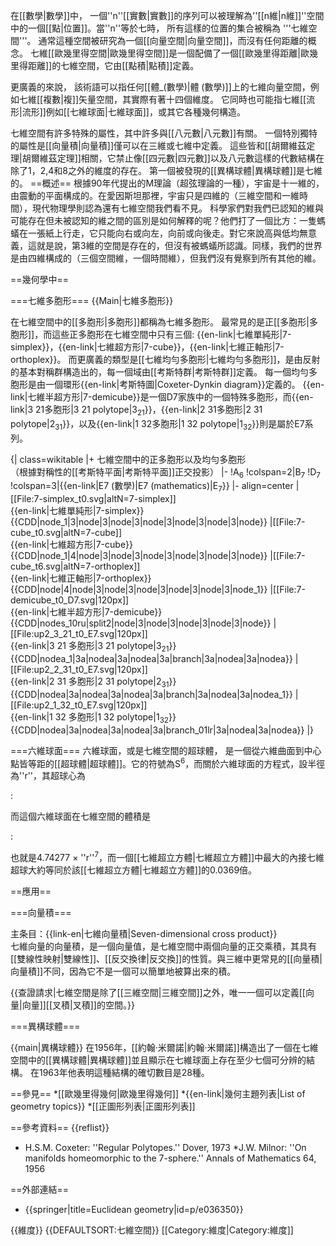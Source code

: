 在[[數學|數學]]中， 一個''n''[[實數|實數]]的序列可以被理解為''[[n維|n維]]''空間中的一個[[點|位置]]。當''n''等於七時， 所有這樣的位置的集合被稱為 '''七維空間'''。 通常這種空間被研究為一個[[向量空間|向量空間]]，而沒有任何距離的概念。 七維[[歐幾里得空間|歐幾里得空間]]是一個配備了一個[[歐幾里得距離|歐幾里得距離]]的七維空間，它由[[點積|點積]]定義。

更廣義的來說， 該術語可以指任何[[體_(數學)|體 (數學)]]上的七維向量空間，例如七維[[複數|複]]矢量空間，其實際有著十四個維度。 它同時也可能指七維[[流形|流形]]例如[[七維球面|七維球面]]，或其它各種幾何構造。

七維空間有許多特殊的屬性，其中許多與[[八元數|八元數]]有關。 一個特別獨特的屬性是[[向量積|向量積]]僅可以在三維或七維中定義。 這些皆和[[胡爾維茲定理|胡爾維茲定理]]相關，它禁止像[[四元數|四元數]]以及八元數這樣的代數結構在除了1，2,4和8之外的維度的存在。 第一個被發現的[[異構球體|異構球體]]是七維的。
==概述==
根據90年代提出的M理論（超弦理論的一種），宇宙是十一維的，由震動的平面構成的。在愛因斯坦那裡，宇宙只是四維的（三維空間和一維時間），現代物理學則認為還有七維空間我們看不見。
科學家們對我們已認知的維與可能存在但未被認知的維之間的區別是如何解釋的呢？他們打了一個比方：一隻螞蟻在一張紙上行走，它只能向右或向左，向前或向後走。對它來說高與低均無意義，這就是說，第3維的空間是存在的，但沒有被螞蟻所認識。同樣，我們的世界是由四維構成的（三個空間維，一個時間維），但我們沒有覺察到所有其他的維。

==幾何學中==

===七維多胞形===
{{Main|七維多胞形}}

在七維空間中的[[多胞形|多胞形]]都稱為七維多胞形。 最常見的是正[[多胞形|多胞形]]，而這些正多胞形在七維空間中只有三個:  {{en-link|七維單純形|7-simplex}}，{{en-link|七維超方形|7-cube}}，{{en-link|七維正軸形|7-orthoplex}}。 而更廣義的類型是[[七維均勻多胞形|七維均勻多胞形]]，是由反射的基本對稱群構造出的，每一個域由[[考斯特群|考斯特群]]定義。 每一個均勻多胞形是由一個環形{{en-link|考斯特圖|Coxeter-Dynkin diagram}}定義的。 {{en-link|七維半超方形|7-demicube}}是一個D7家族中的一個特殊多胞形，而{{en-link|3 21多胞形|3 21 polytope|3<sub>21</sub>}}，{{en-link|2 31多胞形|2 31 polytope|2<sub>31</sub>}}，以及{{en-link|1 32多胞形|1 32 polytope|1<sub>32</sub>}}則是屬於E7系列。

{| class=wikitable
|+ 七維空間中的正多胞形以及均勻多胞形<BR>（根據對稱性的[[考斯特平面|考斯特平面]]正交投影）
|-
!A<sub>6</sub>
!colspan=2|B<sub>7</sub>
!D<sub>7</sub>
!colspan=3|{{en-link|E7 (數學)|E7 (mathematics)|E<sub>7</sub>}}
|- align=center
|[[File:7-simplex_t0.svg|altN=7-simplex]]<BR>{{en-link|七維單純形|7-simplex}}<BR>{{CDD|node_1|3|node|3|node|3|node|3|node|3|node|3|node}}
|[[File:7-cube_t0.svg|altN=7-cube]]<BR>{{en-link|七維超方形|7-cube}}<BR>{{CDD|node_1|4|node|3|node|3|node|3|node|3|node|3|node}}
|[[File:7-cube_t6.svg|altN=7-orthoplex]]<BR>{{en-link|七維正軸形|7-orthoplex}}<BR>{{CDD|node|4|node|3|node|3|node|3|node|3|node|3|node_1}}
|[[File:7-demicube_t0_D7.svg|120px]]<BR>{{en-link|七維半超方形|7-demicube}}<BR>{{CDD|nodes_10ru|split2|node|3|node|3|node|3|node|3|node}}
|[[File:up2_3_21_t0_E7.svg|120px]]<BR>{{en-link|3 21 多胞形|3 21 polytope|3<sub>21</sub>}}<BR>{{CDD|nodea_1|3a|nodea|3a|nodea|3a|branch|3a|nodea|3a|nodea}}
|[[File:up2_2_31_t0_E7.svg|120px]]<BR>{{en-link|2 31 多胞形|2 31 polytope|2<sub>31</sub>}}<BR>{{CDD|nodea|3a|nodea|3a|nodea|3a|branch|3a|nodea|3a|nodea_1}}
|[[File:up2_1_32_t0_E7.svg|120px]]<BR>{{en-link|1 32 多胞形|1 32 polytope|1<sub>32</sub>}}<BR>{{CDD|nodea|3a|nodea|3a|nodea|3a|branch_01lr|3a|nodea|3a|nodea}}
|}

===六維球面===
六維球面，或是七維空間的超球體， 是一個從六維曲面到中心點皆等距的[[超球體|超球體]]。它的符號為S<sup>6</sup>，而關於六維球面的方程式，設半徑為''r''，其超球心為

:<math>S^6 = \left\{ x \in \mathbb{R}^7 : \|x\| = r\right\}.</math>

而這個六維球面在七維空間的體積是

: <math>V_7\,=\frac{16 \pi^3}{105}\,r^7</math>

也就是4.74277 × ''r''<sup>7</sup>，而一個[[七維超立方體|七維超立方體]]中最大的內接七維超球大約等同於該[[七維超立方體|七維超立方體]]的0.0369倍。

==應用==

===向量積===
<!-- {{subst:main|七維向量積}} -->
<div class="rellink<nowiki> </nowiki>noprint relarticle mainarticle">主条目：{{link-en|七維向量積|Seven-dimensional cross product}}</div>
七維向量的向量積，是一個向量值，是七維空間中兩個向量的正交乘積，其具有[[雙線性映射|雙線性]]、[[反交換律|反交換]]的性質。與三維中更常見的[[向量積|向量積]]不同，因為它不是一個可以簡單地被算出來的積。

{{查證請求|七維空間是除了[[三維空間|三維空間]]之外，唯一一個可以定義[[向量|向量]][[叉積|叉積]]的空間。}}

===異構球體===

{{main|異構球體}}
在1956年，[[約翰·米爾諾|約翰·米爾諾]]構造出了一個在七維空間中的[[異構球體|異構球體]]並且顯示在七維球面上存在至少七個可分辨的結構。 在1963年他表明這種結構的確切數目是28種。

==參見==
*[[歐幾里得幾何|歐幾里得幾何]]
*{{en-link|幾何主題列表|List of geometry topics}}
*[[正圖形列表|正圖形列表]]

==參考資料==
{{reflist}}
* H.S.M. Coxeter: ''Regular Polytopes.'' Dover, 1973
*J.W. Milnor: ''On manifolds homeomorphic to the 7-sphere.'' Annals of Mathematics 64, 1956

==外部連結==
* {{springer|title=Euclidean geometry|id=p/e036350}}

{{維度}}
{{DEFAULTSORT:七維空間}}
[[Category:維度|Category:維度]]